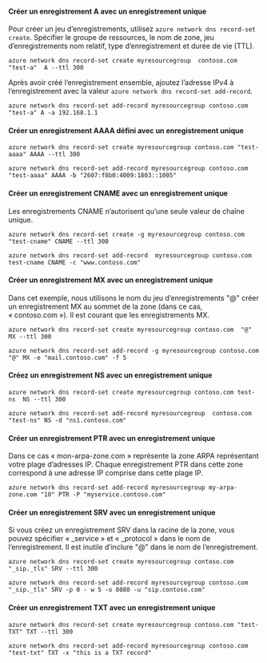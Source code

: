 #### <a name="create-an-a-record-set-with-single-record"></a>Créer un enregistrement A avec un enregistrement unique

Pour créer un jeu d’enregistrements, utilisez `azure network dns record-set create`. Spécifier le groupe de ressources, le nom de zone, jeu d’enregistrements nom relatif, type d’enregistrement et durée de vie (TTL).

    azure network dns record-set create myresourcegroup  contoso.com "test-a"  A --ttl 300

Après avoir créé l’enregistrement ensemble, ajoutez l’adresse IPv4 à l’enregistrement avec la valeur `azure network dns record-set add-record`.

    azure network dns record-set add-record myresourcegroup contoso.com "test-a" A -a 192.168.1.1

#### <a name="create-an-aaaa-record-set-with-a-single-record"></a>Créer un enregistrement AAAA défini avec un enregistrement unique

    azure network dns record-set create myresourcegroup contoso.com "test-aaaa" AAAA --ttl 300

    azure network dns record-set add-record myresourcegroup contoso.com "test-aaaa" AAAA -b "2607:f8b0:4009:1803::1005"

#### <a name="create-a-cname-record-set-with-a-single-record"></a>Créer un enregistrement CNAME avec un enregistrement unique

Les enregistrements CNAME n’autorisent qu’une seule valeur de chaîne unique.


    azure network dns record-set create -g myresourcegroup contoso.com  "test-cname" CNAME --ttl 300

    azure network dns record-set add-record  myresourcegroup contoso.com  test-cname CNAME -c "www.contoso.com"


#### <a name="create-an-mx-record-set-with-a-single-record"></a>Créer un enregistrement MX avec un enregistrement unique

Dans cet exemple, nous utilisons le nom du jeu d’enregistrements "@" créer un enregistrement MX au sommet de la zone (dans ce cas, « contoso.com »). Il est courant que les enregistrements MX.

    azure network dns record-set create myresourcegroup contoso.com  "@"  MX --ttl 300

    azure network dns record-set add-record -g myresourcegroup contoso.com  "@" MX -e "mail.contoso.com" -f 5


#### <a name="create-an-ns-record-set-with-a-single-record"></a>Créez un enregistrement NS avec un enregistrement unique

    azure network dns record-set create myresourcegroup contoso.com test-ns  NS --ttl 300

    azure network dns record-set add-record myresourcegroup  contoso.com  "test-ns" NS -d "ns1.contoso.com"

#### <a name="create-a-ptr-record-set-with-a-single-record"></a>Créer un enregistrement PTR avec un enregistrement unique  
Dans ce cas « mon-arpa-zone.com » représente la zone ARPA représentant votre plage d’adresses IP.  Chaque enregistrement PTR dans cette zone correspond à une adresse IP comprise dans cette plage IP.    

    azure network dns record-set add-record myresourcegroup my-arpa-zone.com "10" PTR -P "myservice.contoso.com"   

#### <a name="create-an-srv-record-set-with-a-single-record"></a>Créer un enregistrement SRV avec un enregistrement unique

Si vous créez un enregistrement SRV dans la racine de la zone, vous pouvez spécifier « _service » et « _protocol » dans le nom de l’enregistrement. Il est inutile d’inclure "@" dans le nom de l’enregistrement.


    azure network dns record-set create myresourcegroup contoso.com "_sip._tls" SRV --ttl 300

    azure network dns record-set add-record myresourcegroup contoso.com  "_sip._tls" SRV -p 0 - w 5 -o 8080 -u "sip.contoso.com"

#### <a name="create-a-txt-record-set-with-single-record"></a>Créer un enregistrement TXT avec un enregistrement unique

    azure network dns record-set create myresourcegroup contoso.com "test-TXT" TXT --ttl 300

    azure network dns record-set add-record myresourcegroup contoso.com "test-txt" TXT -x "this is a TXT record"
